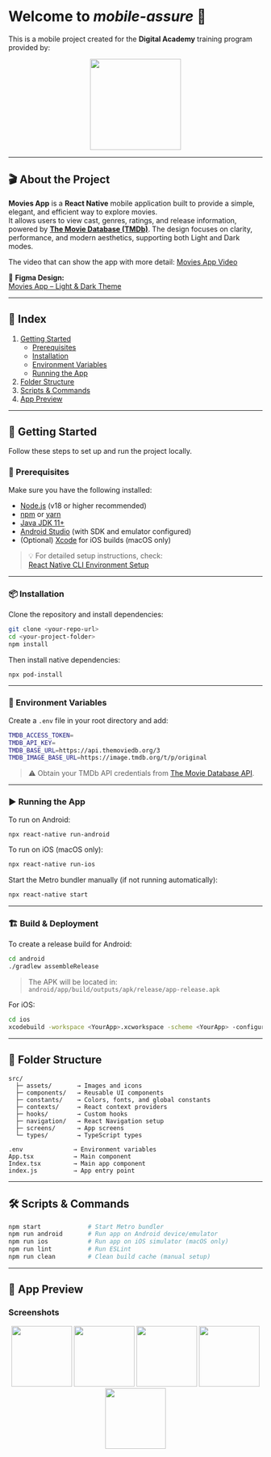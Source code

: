# Welcome to _mobile-assure_ 📱  

This is a mobile project created for the **Digital Academy** training program provided by:

<p align="center">
  <img src="https://tse4.mm.bing.net/th/id/OIP.rlM39EHU1JE8Q-UMBkpGiAAAAA?rs=1&pid=ImgDetMain&o=7&rm=3" width="180" />
</p>  

---

## 🎬 About the Project  

**Movies App** is a **React Native** mobile application built to provide a simple, elegant, and efficient way to explore movies.  
It allows users to view cast, genres, ratings, and release information, powered by [**The Movie Database (TMDb)**](https://www.themoviedb.org/). The design focuses on clarity, performance, and modern aesthetics, supporting both Light and Dark modes.  

The video that can show the app with more detail: [Movies App Video](https://drive.google.com/file/d/1_Y7ULOhOcdYihcnisn6O9wQy2nWyp-ow/view?usp=drivesdk)

🎨 **Figma Design:**  
[Movies App – Light & Dark Theme](https://www.figma.com/design/ku48eB0asVO5bmJFPDEGOD/Movies-mobile-app-home---Light---Dark--Community-?node-id=203-1309&p=f&t=uSFdgiceMk50ZV8B-0)

---

## 🧭 Index  

1. [Getting Started](#-getting-started)  
   - [Prerequisites](#-prerequisites)  
   - [Installation](#-installation)  
   - [Environment Variables](#-environment-variables)  
   - [Running the App](#-running-the-app)  
2. [Folder Structure](#-folder-structure)  
3. [Scripts & Commands](#-scripts--commands)  
4. [App Preview](#-app-preview)  

---

## 🚀 Getting Started  

Follow these steps to set up and run the project locally.

### 🧩 Prerequisites  

Make sure you have the following installed:  
- [Node.js](https://nodejs.org/) (v18 or higher recommended)  
- [npm](https://www.npmjs.com/) or [yarn](https://yarnpkg.com/)  
- [Java JDK 11+](https://www.oracle.com/java/technologies/javase-jdk11-downloads.html)  
- [Android Studio](https://developer.android.com/studio) (with SDK and emulator configured)  
- (Optional) [Xcode](https://developer.apple.com/xcode/) for iOS builds (macOS only)  

> 💡 For detailed setup instructions, check:  
> [React Native CLI Environment Setup](https://reactnative.dev/docs/set-up-your-environment)

---

### 📦 Installation  

Clone the repository and install dependencies:  

```bash
git clone <your-repo-url>
cd <your-project-folder>
npm install
```

Then install native dependencies:  

```bash
npx pod-install
```

---

### 🔑 Environment Variables  

Create a `.env` file in your root directory and add:  

```bash
TMDB_ACCESS_TOKEN=
TMDB_API_KEY=
TMDB_BASE_URL=https://api.themoviedb.org/3
TMDB_IMAGE_BASE_URL=https://image.tmdb.org/t/p/original
```

> ⚠️ Obtain your TMDb API credentials from [The Movie Database API](https://www.themoviedb.org/settings/api).

---

### ▶️ Running the App  

To run on Android:  

```bash
npx react-native run-android
```

To run on iOS (macOS only):  

```bash
npx react-native run-ios
```

Start the Metro bundler manually (if not running automatically):  

```bash
npx react-native start
```

---

### 🏗 Build & Deployment  

To create a release build for Android:  

```bash
cd android
./gradlew assembleRelease
```

> The APK will be located in:  
> `android/app/build/outputs/apk/release/app-release.apk`

For iOS:  

```bash
cd ios
xcodebuild -workspace <YourApp>.xcworkspace -scheme <YourApp> -configuration Release
```

---

## 📁 Folder Structure  

```
src/
  ├─ assets/       → Images and icons
  ├─ components/   → Reusable UI components
  ├─ constants/    → Colors, fonts, and global constants
  ├─ contexts/     → React context providers
  ├─ hooks/        → Custom hooks
  ├─ navigation/   → React Navigation setup
  ├─ screens/      → App screens
  └─ types/        → TypeScript types

.env              → Environment variables
App.tsx           → Main component
Index.tsx         → Main app component
index.js          → App entry point
```

---

## 🛠 Scripts & Commands  

```bash
npm start             # Start Metro bundler
npm run android       # Run app on Android device/emulator
npm run ios           # Run app on iOS simulator (macOS only)
npm run lint          # Run ESLint
npm run clean         # Clean build cache (manual setup)
```

---

## 📱 App Preview  

### Screenshots  

<p align="center">
  <img src="https://i.imgur.com/7BEZmkv.png" width="120"/>
  <img src="https://i.imgur.com/yugF6J2.png" width="120"/>
  <img src="https://i.imgur.com/J0Hq71I.png" width="120"/>
  <img src="https://i.imgur.com/4BZNiO7.png" width="120"/>
  <img src="https://i.imgur.com/MvBmWQw.png" width="120"/>
</p>

